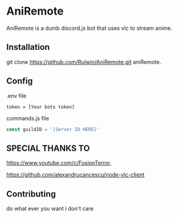 # AniRemote
AniRemote is a dumb discord.js bot that uses vlc to stream anime. 

## Installation
git clone https://github.com/Rulwin/AniRemote.git
aniRemote.

## Config

.env file
```dotenv
token = [Your bots token]
```

commands.js file
```js
const guildID = '[Server ID HERE]'
```

## SPECIAL THANKS TO
https://www.youtube.com/c/FusionTerror,

https://github.com/alexandrucancescu/node-vlc-client

## Contributing
do what ever you want i don't care 
 
